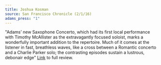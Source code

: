 ```yaml
---
title: Joshua Kosman
source: San Francisco Chronicle (2/1/16)
adams_press: "1"
---
```

"Adams’ new Saxophone Concerto, which had its first local performance with Timothy McAllister as the extravagantly focused soloist, marks a wonderfully important addition to the repertoire. Much of it comes at the listener in fast, breathless waves, like a cross between a Romantic concerto and a Charlie Parker solo; the contrasting episodes sustain a lustrous, debonair edge" [Link](http://www.sfgate.com/music/article/Messiaen-s-Canyons-gets-a-photographic-6798842.php) to full review.